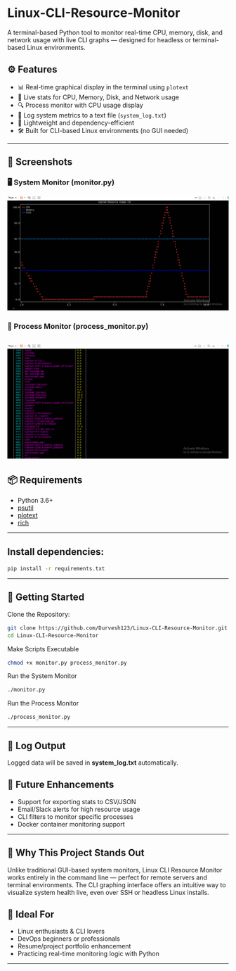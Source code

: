 # Linux-CLI-Resource-Monitor
A terminal-based Python tool to monitor real-time CPU, memory, disk, and network usage with live CLI graphs — designed for headless or terminal-based Linux environments.

## ⚙️ Features

- 📊 Real-time graphical display in the terminal using `plotext`
- 🧠 Live stats for CPU, Memory, Disk, and Network usage
- 🔍 Process monitor with CPU usage display
- 📜 Log system metrics to a text file (`system_log.txt`)
- 🧰 Lightweight and dependency-efficient
- 🛠️ Built for CLI-based Linux environments (no GUI needed)
---
## 📸 Screenshots

### 🖥️ System Monitor (monitor.py)
![System Monitor Screenshot](monitor_output.png)

### 🧠 Process Monitor (process_monitor.py)
![Process Monitor Screenshot](process_output.png)
---
## 📦 Requirements

- Python 3.6+
- [psutil](https://pypi.org/project/psutil/)
- [plotext](https://pypi.org/project/plotext/)
- [rich](https://pypi.org/project/rich/)
---
## Install dependencies:
```bash
pip install -r requirements.txt
```
---
## 🚀 Getting Started
Clone the Repository:

```bash
git clone https://github.com/Durvesh123/Linux-CLI-Resource-Monitor.git
cd Linux-CLI-Resource-Monitor
```
Make Scripts Executable

```bash
chmod +x monitor.py process_monitor.py
```
Run the System Monitor
```bash
./monitor.py
```
Run the Process Monitor
```bash
./process_monitor.py
```
---
## 📝 Log Output
Logged data will be saved in **system_log.txt** automatically.

## 🔮 Future Enhancements
- Support for exporting stats to CSV/JSON
- Email/Slack alerts for high resource usage
- CLI filters to monitor specific processes
- Docker container monitoring support
---
## 📌 Why This Project Stands Out
Unlike traditional GUI-based system monitors, Linux CLI Resource Monitor works entirely in the command line — perfect for remote servers and terminal environments. The CLI graphing interface offers an intuitive way to visualize system health live, even over SSH or headless Linux installs.

## 🧠 Ideal For
- Linux enthusiasts & CLI lovers
- DevOps beginners or professionals
- Resume/project portfolio enhancement
- Practicing real-time monitoring logic with Python
---

